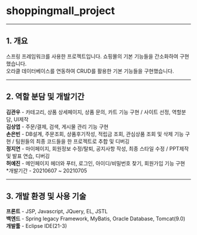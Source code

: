# shoppingmall_project

---------------------------------------------------------------
__1. 개요__
---------------------------------------------------------------
스프링 프레임워크를 사용한 프로젝트입니다. 쇼핑몰의 기본 기능들을 간소화하여 구현했습니다.   
오라클 데이터베이스를 연동하여 CRUD를 활용한 기본 기능들을 구현했습니다.  

---------------------------------------------------------------
__2. 역할 분담 및 개발기간__
---------------------------------------------------------------
__김관우__ - 카테고리, 상품 상세페이지, 상품 문의, 카트 기능 구현 / 사이트 선정, 역할분담, UI제작  
__김상엽__ - 주문/결제, 검색, 게시물 관리 기능 구현  
__손은빈__ - DB설계, 주문조회, 상품후기작성, 적립금 조회, 관심상품 조회 및 삭제 기능 구현 / 팀원들의 최종 코드들을 한 프로젝트로 추합 및 디버깅  
__정지연__ - 마이페이지, 회원정보 수정/탈퇴, 공지사항 작성, 최종 스타일 수정 / PPT제작 및 발표 연습, 디버깅  
__허예진__ - 메인페이지 헤더와 푸터, 로그인, 아이디/비밀번호 찾기, 회원가입 기능 구현  
*개발기간 - 20210607 ~ 20210705  

---------------------------------------------------------------
__3. 개발 환경 및 사용 기술__
----------------------------------------------------------------
__프론트__ - JSP, Javascript, JQuery, EL, JSTL  
__백엔드__ - Spring legacy Framework, MyBatis, Oracle Database, Tomcat(9.0)  
__개발툴__ - Eclipse IDE(21-3)  

